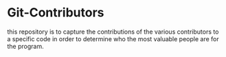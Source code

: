 # Git-Contributors
this repository is to capture the contributions of the various contributors to a specific code in order to determine who the most valuable people are for the program.